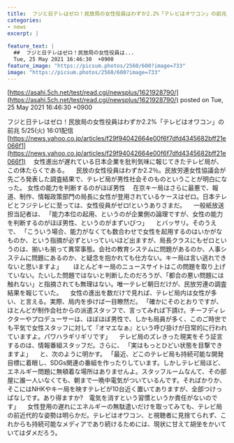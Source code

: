 ```yaml
---
title:  フジと日テレはゼロ！民放局の女性役員はわずか2.2%「テレビはオワコン」の前兆  
categories:
- news
excerpt: |
  
feature_text: |
  ##  フジと日テレはゼロ！民放局の女性役員は...
  Tue, 25 May 2021 16:46:30  +0900
feature_image: "https://picsum.photos/2560/600?image=733"
image: "https://picsum.photos/2560/600?image=733"
---
```


[https://asahi.5ch.net/test/read.cgi/newsplus/1621928790/](https://asahi.5ch.net/test/read.cgi/newsplus/1621928790/)
posted on Tue, 25 May 2021 16:46:30  +0900

<!--more-->

フジと日テレはゼロ！民放局の女性役員はわずか2.2%「テレビはオワコン」の前兆 5/25(火) 16:01配信 [https://news.yahoo.co.jp/articles/f29f94042664e00f6f7dfd4345682bff21e066f1](https://news.yahoo.co.jp/articles/f29f94042664e00f6f7dfd4345682bff21e066f1) 　女性進出が遅れている日本企業を批判気味に報じてきたテレビ局が、この体たらくである。 　民放の女性役員はわずか2.2％。民放労連女性協議会が先ごろ発表した調査結果で、テレビ局が男性社会そのものということが明白になった。 女性の能力を判断するのがほぼ男性 　在京キー局はさらに最悪で、報道、制作、情報政策部門の局長に女性が登用されているケースはゼロ。日本テレビとフジテレビに至っては、女性役員がゼロ!というありさまだ。 　一般紙放送担当記者は、 「能力本位の起用、というのが企業側の論理ですが、女性の能力を判断するのがほぼ男性、というのがまずいびつ」 　とバッサリ。そのうえで、 「こういう場合、能力がなくても数合わせで女性を起用するのはいかがなものか、という指摘が必ずといっていいほど出ますが、局長クラスにもゼロというのは、揃いも揃って異常事態。会社の教育システムに問題があるのか、人事システムに問題にあるのか、と疑念を抱かれても仕方ない。キー局は言い逃れできないと思いますよ」　 　ほとんどキー局のニュースサイトはこの問題を取り上げていない。たいした問題ではないと判断したのだろうが、「都合の悪い問題には触れない」と指摘されても無理はない。唯一テレビ朝日だけが、民放労連の調査結果を報じていた。 　女性の進出を数だけで見れば、テレビ局内は女性が多い、と言える。実際、局内を歩けば一目瞭然だ。 「確かにそのとおりですが、ほとんどが制作会社からの派遣スタッフで、言ってみれば下請け。チーフディレクターやプロデューサーは、ほぼほぼ男性で、しかも局員が多く、このご時世でも平気で女性スタッフに対して『オマエなぁ』という呼び掛けが日常的に行われていますよ。パワハラギリギリです」 　テレビ局のズレきった現実をそう証言するのは、情報番組スタッフだ。さらに、 「実はもっとひどい状態を目撃できますよ」 　と、次のように明かす。 「最近、どこのテレビ局も持続可能な開発目標に着眼し、SDGs関連の番組を作ったりしています。しかしテレビ局ほど、エネルギー問題に無頓着な場所はありませんよ。スタッフルームなんて、その部屋に誰一人いなくても、朝まで一晩中電気がついているんです。そればかりか、そこにはNHKやキー局を映すテレビが10台近く置いてありますが、全部つけっぱなしです。あり得ますか?　電気を消すという習慣というか責任がないのです」 　女性登用の遅れにエネルギーの無駄遣いだけを取ってみても、テレビ局の前近代的な姿勢は明らかだ。テレビはオワコン、と視聴者に見捨てられず、これからも持続可能なメディアであり続けるためには、現状に甘えて胡坐をかいていてはダメだろう。
